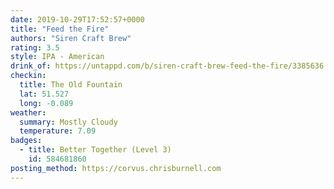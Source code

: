 ```yaml
---
date: 2019-10-29T17:52:57+0000
title: "Feed the Fire"
authors: "Siren Craft Brew"
rating: 3.5
style: IPA - American
drink_of: https://untappd.com/b/siren-craft-brew-feed-the-fire/3385636
checkin:
  title: The Old Fountain
  lat: 51.527
  long: -0.089
weather:
  summary: Mostly Cloudy
  temperature: 7.09
badges:
  - title: Better Together (Level 3)
    id: 584681860
posting_method: https://corvus.chrisburnell.com
---
```

